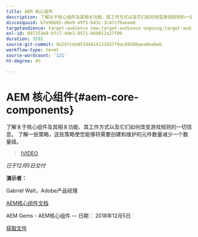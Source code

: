 ```yaml
---
title: AEM 核心组件
description: 了解关于核心组件及其相关功能、其工作方式以及它们如何改变游戏规则的一切信息。 了解一些策略，这些策略使您能够将需要创建和维护的元件数量减少一个数量级。
discoiquuid: b7e90b65-d6e9-49f5-b43c-3c47cf6aeae8
targetaudience: target-audience new;target-audience ongoing;target-audience upgrader
exl-id: 097253e8-bfc7-4de3-8571-b6b012a27f89
duration: 3592
source-git-commit: 9a297cda953d4414131657f9ac84580aea0eabeb
workflow-type: tm+mt
source-wordcount: '121'
ht-degree: 4%

---
```


# AEM 核心组件{#aem-core-components}

了解关于核心组件及其相关功能、其工作方式以及它们如何改变游戏规则的一切信息。 了解一些策略，这些策略使您能够将需要创建和维护的元件数量减少一个数量级。

>[!VIDEO](https://video.tv.adobe.com/v/25674/)

*已于12月5日交付*

**演示者：**

Gabriel Walt，Adobe产品经理

[AEM核心组件文档](https://helpx.adobe.com/cn/experience-manager/core-components/user-guide.html)

AEM Gems - AEM核心组件 — 日期： 2018年12月5日

[获取文件](assets/aem-gems-aem-sitescorecomponents-12052018.pdf)
